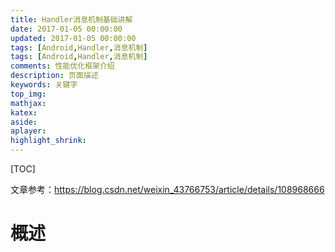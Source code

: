 ```yaml
---
title: Handler消息机制基础讲解
date: 2017-01-05 00:00:00
updated: 2017-01-05 00:00:00
tags: [Android,Handler,消息机制]
tags: [Android,Handler,消息机制]
comments: 性能优化框架介绍
description: 页面描述
keywords: 关键字
top_img:
mathjax:
katex:
aside:
aplayer:
highlight_shrink:
---
```


[TOC]

文章参考：https://blog.csdn.net/weixin_43766753/article/details/108968666

# 概述

